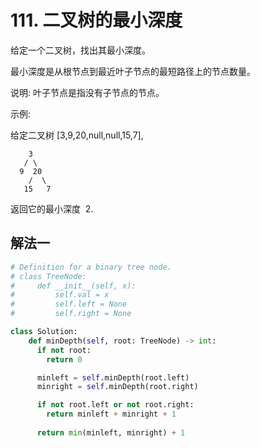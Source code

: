 # 111. 二叉树的最小深度

给定一个二叉树，找出其最小深度。

最小深度是从根节点到最近叶子节点的最短路径上的节点数量。

说明: 叶子节点是指没有子节点的节点。

示例:

给定二叉树 [3,9,20,null,null,15,7],

```
    3
   / \
  9  20
    /  \
   15   7
```

返回它的最小深度  2.


## 解法一

```python
# Definition for a binary tree node.
# class TreeNode:
#     def __init__(self, x):
#         self.val = x
#         self.left = None
#         self.right = None

class Solution:
    def minDepth(self, root: TreeNode) -> int:
      if not root:
        return 0

      minleft = self.minDepth(root.left)
      minright = self.minDepth(root.right)

      if not root.left or not root.right:
        return minleft + minright + 1
      
      return min(minleft, minright) + 1
```